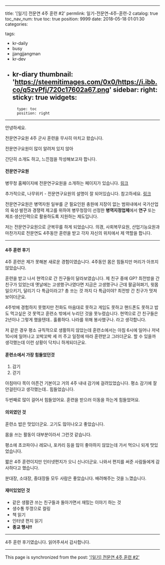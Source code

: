 
---
title: '[일기] 전문연 4주 훈련 #2'
permlink: 일기-전문연-4주-훈련-2
catalog: true
toc_nav_num: true
toc: true
position: 9999
date: 2018-05-18 01:01:30
categories:

tags:
- kr-daily
- busy
- jjangjjangman
- kr-dev
- kr-diary
thumbnail: 'https://steemitimages.com/0x0/https://i.ibb.co/q5zvPfj/720c17602a67.png'
sidebar:
    right:
        sticky: true
widgets:
    -
        type: toc
        position: right
---


안녕하세요.

전문연구요원 4주 군사 훈련을 무사히 마치고 왔습니다.

전문연구요원이 많이 알려져 있지 않아

간단히 소개도 하고, 느낀점을 작성해보고자 합니다.

#### 전문연구요원

병무청 홈페이지에 전문연구요원을 소개하는 페이지가 있습니다. [링크](https://www.mma.go.kr/contents.do?mc=mma0000760)

추가적으로, 나무위키 - 전문연구요원의 설명이 잘 되어있습니다. 
참고하세요. [링크](https://namu.wiki/w/전문연구요원)

전문연구요원은 병역자원 일부를 군 필요인원 충원에 지장이 없는 범위내에서 국가산업의 육성·발전과 경쟁력 제고를 위하여 병무청장이 선정한 **병역지정업체**에서 **연구** 또는 제조·생산인력으로 활용하도록 지원하는 제도입니다.

저는 전문연구요원으로 군복무를 하게 되었습니다.
의경, 사회복무요원, 산업기능요원과 마찬가지로 
전문연도 4주동안 훈련을 받고 각자 자신의 위치에서 제 역할을 합니다.

----

#### 4주 훈련 후기
4주 훈련은 제가 못해본 새로운 경험이였습니다.
4주동안 몸은 힘들지만 머리가 아프지 않았습니다.

훈련을 받고 나서 현역으로 간 친구들이 달라보였습니다.
제 친구 중에 GP? 최전방을 간 친구가 있었는데
옛날에는 고생했구나였다면
지금은 고생했구나 근데 팔굽혀펴기, 윗몸일으키기, 달리기 다 특급이라고? 총 쏘는 것 까지 다 특급이야?
최전방 간 친구가 멋져보이더군요.

4주밖에 경험하지 못했지만
전화도 마음대로 못하고
게임도 못하고
핸드폰도 못하고
밥도 먹고싶은 것 못먹고
훈련소 밖에서 누리던 것을 못누렸습니다.
현역으로 간 친구들은 2년이나 그렇게 했을텐데..
훌륭하다. 나라를 위해 봉사했구나. 라고 생각합니다.

저 같은 경우
평소 규칙적으로 생활하지 않았는데
훈련소에서는
아침 6시에 일어나 저녁 10시에 일어나고
꼬박꼬박 세 끼 주고 일정에 따라 훈련받고 그러더군요.
할 수 있을까 생각했는데
이런 상황이 닥치니 하게되더군요.

#### 훈련소에서 가장 힘들었던것
1. 감기
2. 걷기

아침마다 목이 아픈건 기본이고
거의 4주 내내 감기에 걸려있었습니다.
평소 감기에 잘 안걸린다고 생각했는데..
힘들었습니다.

두번째로 많이 걸어서 힘들었어요.
훈련을 받으러 이동을 하는게 힘들었어요.

#### 의외였던 것

훈련소 밥은 맛있더군요.
고기도 많이나오고 좋았습니다.

몸을 쓰는 활동이 대부분이라서 그런것 같습니다.

평소에 초코파이나 레모나, 포카리 등을 많이 좋아하지 않았는데
가서 먹으니 되게 맛있었습니다.

짧은 4주 훈련이지만 인터넷편지가 오니 신나더군요.
나와서 편지를 써준 사람들에게 감사하다고 했습니다.

분대장, 소대장, 중대장들
모두 사람은 좋았습니다.
배려해주는 것을 느꼈습니다.


#### 재미있었던 것

* 같은 생활관 쓰는 친구들과 돌아가면서 재밌는 이야기 하는 것
* 생수통 뚜껑으로 컬링
* 책 읽기
* 인터넷 편지 읽기
* **종교 행사!!**

----

4주 훈련 후기였습니다.
읽어주셔서 감사합니다.

- - -

This page is synchronized from the post: ['[일기] 전문연 4주 훈련 #2'](https://steempeak.com/@jacobyu/4-2)
